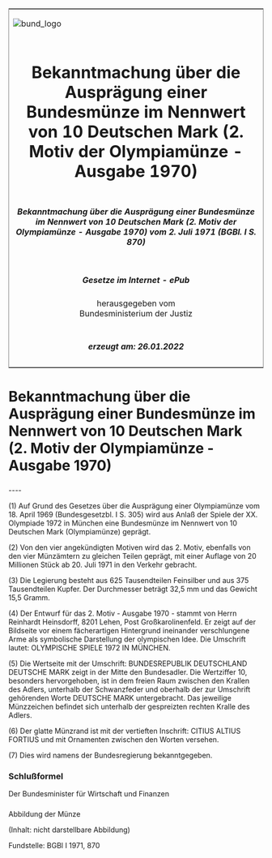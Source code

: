 <span id="DECKBLATT.html"></span>

<table border="0" frame="border" width="100%">

<tr valign="top">

<td align="left">

![bund\_logo](BfJ_2021_Web_de_de.gif)

</td>

<td align="right">

 

</td>

</tr>

<tr align="center" valign="middle">

<td colspan="2">

# Bekanntmachung über die Ausprägung einer Bundesmünze im Nennwert von 10 Deutschen Mark (2. Motiv der Olympiamünze - Ausgabe 1970)

</td>

</tr>

<tr align="center" valign="middle">

<td colspan="2">

##### Bekanntmachung über die Ausprägung einer Bundesmünze im Nennwert von 10 Deutschen Mark (2. Motiv der Olympiamünze - Ausgabe 1970) vom 2. Juli 1971 (BGBl. I S. 870)

</td>

</tr>

<tr align="center" valign="middle">

<td colspan="2">

  
  

##### Gesetze im Internet - ePub  
  
herausgegeben vom  
Bundesministerium der Justiz

</td>

</tr>

<tr align="center" valign="bottom">

<td colspan="2">

  
  

##### erzeugt am: 26.01.2022

</td>

</tr>

</table>

<span id="BJNR008700971.html"></span>

# Bekanntmachung über die Ausprägung einer Bundesmünze im Nennwert von 10 Deutschen Mark (2. Motiv der Olympiamünze - Ausgabe 1970)

<span id="BJNR008700971BJNE000100307.html"></span>

###   
\----

<div>

<div class="jnhtml">

<div>

<div class="jurAbsatz">

(1) Auf Grund des Gesetzes über die Ausprägung einer Olympiamünze vom
18. April 1969 (Bundesgesetzbl. I S. 305) wird aus Anlaß der Spiele der
XX. Olympiade 1972 in München eine Bundesmünze im Nennwert von 10
Deutschen Mark (Olympiamünze) geprägt.

</div>

<div class="jurAbsatz">

(2) Von den vier angekündigten Motiven wird das 2. Motiv, ebenfalls von
den vier Münzämtern zu gleichen Teilen geprägt, mit einer Auflage von 20
Millionen Stück ab 20. Juli 1971 in den Verkehr gebracht.

</div>

<div class="jurAbsatz">

(3) Die Legierung besteht aus 625 Tausendteilen Feinsilber und aus 375
Tausendteilen Kupfer. Der Durchmesser beträgt 32,5 mm und das Gewicht
15,5 Gramm.

</div>

<div class="jurAbsatz">

(4) Der Entwurf für das 2. Motiv - Ausgabe 1970 - stammt von Herrn
Reinhardt Heinsdorff, 8201 Lehen, Post Großkarolinenfeld. Er zeigt auf
der Bildseite vor einem fächerartigen Hintergrund ineinander
verschlungene Arme als symbolische Darstellung der olympischen Idee. Die
Umschrift lautet: OLYMPISCHE SPIELE 1972 IN MÜNCHEN.

</div>

<div class="jurAbsatz">

(5) Die Wertseite mit der Umschrift: BUNDESREPUBLIK DEUTSCHLAND DEUTSCHE
MARK zeigt in der Mitte den Bundesadler. Die Wertziffer 10, besonders
hervorgehoben, ist in dem freien Raum zwischen den Krallen des Adlers,
unterhalb der Schwanzfeder und oberhalb der zur Umschrift gehörenden
Worte DEUTSCHE MARK untergebracht. Das jeweilige Münzzeichen befindet
sich unterhalb der gespreizten rechten Kralle des Adlers.

</div>

<div class="jurAbsatz">

(6) Der glatte Münzrand ist mit der vertieften Inschrift: CITIUS ALTIUS
FORTIUS und mit Ornamenten zwischen den Worten versehen.

</div>

<div class="jurAbsatz">

(7) Dies wird namens der Bundesregierung bekanntgegeben.

</div>

</div>

</div>

</div>

<span id="BJNR008700971BJNE000200307.html"></span>

### Schlußformel  

<div>

<div class="jnhtml">

<div>

<div class="jurAbsatz">

<span class="SP">Der Bundesminister für Wirtschaft und Finanzen</span>

</div>

</div>

</div>

</div>

<span id="BJNR008700971BJNE000300307.html"></span>

###   
Abbildung der Münze

<div>

<div class="jnhtml">

<div>

<div class="jurAbsatz">

(Inhalt: nicht darstellbare Abbildung)  

<div class="kommentar_Fundstelle">

Fundstelle: BGBl I 1971, 870

</div>

</div>

</div>

</div>

</div>
